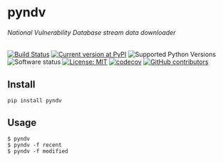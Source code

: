# pyndv
###### National Vulnerability Database stream data downloader

[![Build Status](https://travis-ci.org/vit0r/pyndv.svg?branch=master)](https://travis-ci.org/vit0r/pyndv)
[![Current version at PyPI](https://img.shields.io/pypi/v/pyndv.svg)](https://pypi.python.org/pypi/pyndv)
![Supported Python Versions](https://img.shields.io/pypi/pyversions/pyndv.svg)
![Software status](https://img.shields.io/pypi/status/pyndv.svg)
[![License: MIT](https://img.shields.io/pypi/l/pyndv.svg)](https://github.com/vit0r/pyndv/blob/master/LICENSE)
[![codecov](https://codecov.io/gh/vit0r/pyndv/branch/master/graph/badge.svg)](https://codecov.io/gh/vit0r/pyndv)
[![GitHub contributors](https://img.shields.io/github/contributors/vit0r/pyndv.svg)](https://github.com/vit0r/pyndv/graphs/contributors)
## Install

    pip install pyndv

## Usage

    $ pyndv
    $ pyndv -f recent
    $ pyndv -f modified
